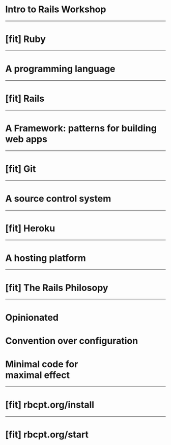 
# Intro to Rails Workshop

---

# [fit] Ruby

---

# A programming language

---

# [fit] Rails

---

# A Framework: patterns for building web apps

---

# [fit] Git

---

# A source control system

---

# [fit] Heroku

---

# A hosting platform

---

# [fit] The Rails Philosopy

---

# Opinionated
# Convention over configuration
# Minimal code for<br>maximal effect

---

# [fit] rbcpt.org/install

---

# [fit] rbcpt.org/start